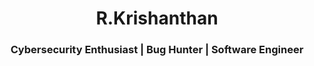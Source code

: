 <h1 align="center">R.Krishanthan</h1>
<h3 align="center">Cybersecurity Enthusiast | Bug Hunter | Software Engineer</h3>
